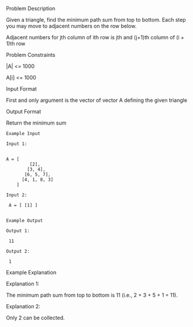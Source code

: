 Problem Description

Given a triangle, find the minimum path sum from top to bottom. Each step you may move to adjacent numbers on the row below.

Adjacent numbers for jth column of ith row is jth and (j+1)th column of (i + 1)th row



Problem Constraints

|A| <= 1000

A[i] <= 1000



Input Format

First and only argument is the vector of vector A defining the given triangle



Output Format

Return the minimum sum


    
    Example Input
    
    Input 1:
    
     
    A = [ 
             [2],
            [3, 4],
           [6, 5, 7],
          [4, 1, 8, 3]
        ]
    
    Input 2:
    
     A = [ [1] ]
    
    
    Example Output
    
    Output 1:
    
     11
    
    Output 2:
    
     1


Example Explanation

Explanation 1:

 The minimum path sum from top to bottom is 11 (i.e., 2 + 3 + 5 + 1 = 11).

Explanation 2:

 Only 2 can be collected.